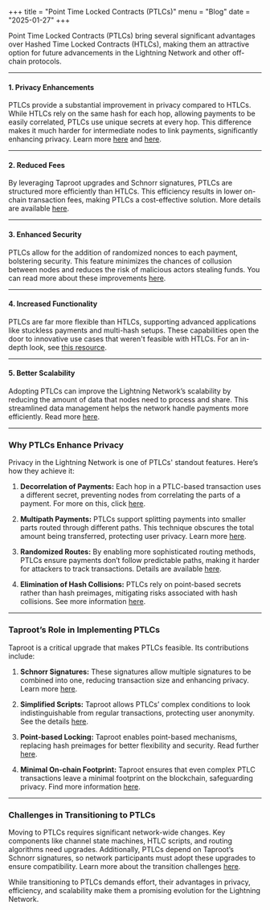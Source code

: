 +++
title = "Point Time Locked Contracts (PTLCs)"
menu = "Blog"
date = "2025-01-27"
+++


Point Time Locked Contracts (PTLCs) bring several significant advantages over Hashed Time Locked Contracts (HTLCs), making them an attractive option for future advancements in the Lightning Network and other off-chain protocols.

---

#### **1. Privacy Enhancements**
PTLCs provide a substantial improvement in privacy compared to HTLCs. While HTLCs rely on the same hash for each hop, allowing payments to be easily correlated, PTLCs use unique secrets at every hop. This difference makes it much harder for intermediate nodes to link payments, significantly enhancing privacy. Learn more [here](https://github.com/t-bast/lightning-docs/blob/master/taproot-updates.md) and [here](https://bitcoin.stackexchange.com/questions/112245#112256).

---

#### **2. Reduced Fees**
By leveraging Taproot upgrades and Schnorr signatures, PTLCs are structured more efficiently than HTLCs. This efficiency results in lower on-chain transaction fees, making PTLCs a cost-effective solution. More details are available [here](https://river.com/learn/terms/p/point-timelocked-contract-ptlc/).

---

#### **3. Enhanced Security**
PTLCs allow for the addition of randomized nonces to each payment, bolstering security. This feature minimizes the chances of collusion between nodes and reduces the risk of malicious actors stealing funds. You can read more about these improvements [here](https://gnusha.org/url/https://lists.linuxfoundation.org/pipermail/lightning-dev/2021-October/003307.html).

---

#### **4. Increased Functionality**
PTLCs are far more flexible than HTLCs, supporting advanced applications like stuckless payments and multi-hash setups. These capabilities open the door to innovative use cases that weren't feasible with HTLCs. For an in-depth look, see [this resource](https://github.com/lnbook/lnbook/blob/develop/10_onion_routing.asciidoc).

---

#### **5. Better Scalability**
Adopting PTLCs can improve the Lightning Network’s scalability by reducing the amount of data that nodes need to process and share. This streamlined data management helps the network handle payments more efficiently. Read more [here](https://github.com/lnbook/lnbook/blob/develop/08_routing_htlcs.asciidoc).

---

### **Why PTLCs Enhance Privacy**

Privacy in the Lightning Network is one of PTLCs' standout features. Here’s how they achieve it:

1. **Decorrelation of Payments:** Each hop in a PTLC-based transaction uses a different secret, preventing nodes from correlating the parts of a payment. For more on this, click [here](https://gnusha.org/url/https://lists.linuxfoundation.org/pipermail/lightning-dev/2019-December/002375.html).

2. **Multipath Payments:** PTLCs support splitting payments into smaller parts routed through different paths. This technique obscures the total amount being transferred, protecting user privacy. Learn more [here](https://river.com/learn/terms/p/point-timelocked-contract-ptlc/).

3. **Randomized Routes:** By enabling more sophisticated routing methods, PTLCs ensure payments don’t follow predictable paths, making it harder for attackers to track transactions. Details are available [here](https://btctranscripts.com/bitcoin-research-week-2024/lightning-routing-privacy).

4. **Elimination of Hash Collisions:** PTLCs rely on point-based secrets rather than hash preimages, mitigating risks associated with hash collisions. See more information [here](https://github.com/lnbook/lnbook/blob/develop/08_routing_htlcs.asciidoc).

---

### **Taproot’s Role in Implementing PTLCs**

Taproot is a critical upgrade that makes PTLCs feasible. Its contributions include:

1. **Schnorr Signatures:** These signatures allow multiple signatures to be combined into one, reducing transaction size and enhancing privacy. Learn more [here](https://gnusha.org/url/https://lists.linuxfoundation.org/pipermail/lightning-dev/2019-December/002375.html).

2. **Simplified Scripts:** Taproot allows PTLCs’ complex conditions to look indistinguishable from regular transactions, protecting user anonymity. See the details [here](https://bitcoin.stackexchange.com/questions/107275#107321).

3. **Point-based Locking:** Taproot enables point-based mechanisms, replacing hash preimages for better flexibility and security. Read further [here](https://river.com/learn/terms/p/point-timelocked-contract-ptlc/).

4. **Minimal On-chain Footprint:** Taproot ensures that even complex PTLC transactions leave a minimal footprint on the blockchain, safeguarding privacy. Find more information [here](https://gnusha.org/url/https://lists.linuxfoundation.org/pipermail/lightning-dev/2020-April/002647.html).

---

### **Challenges in Transitioning to PTLCs**

Moving to PTLCs requires significant network-wide changes. Key components like channel state machines, HTLC scripts, and routing algorithms need upgrades. Additionally, PTLCs depend on Taproot’s Schnorr signatures, so network participants must adopt these upgrades to ensure compatibility. Learn more about the transition challenges [here](https://gnusha.org/url/https://lists.linuxfoundation.org/pipermail/lightning-dev/2021-February/002969.html).

While transitioning to PTLCs demands effort, their advantages in privacy, efficiency, and scalability make them a promising evolution for the Lightning Network.
